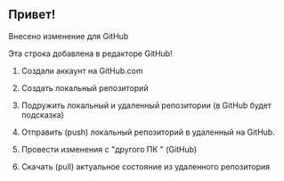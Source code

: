 ## Привет!

Внесено изменение для GitHub

Эта строка добавлена в редакторе GitHub!

1. Создали аккаунт на GitHub.com

2. Создать локальный репозиторий

3. Подружить локальный и удаленный репозитории (в GitHub будет подсказка)

4. Отправить (push) локальный репозиторий в удаленный на GitHub.

5. Провести изменения с "другого ПК " (GitHub)

6. Скачать (pull) актуальное состояние из удаленного репозитория
